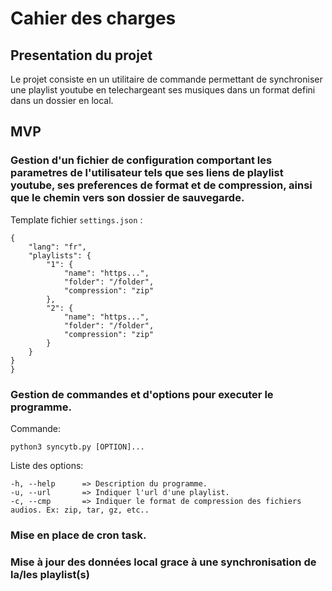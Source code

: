 # Cahier des charges

## Presentation du projet

Le projet consiste en un utilitaire de commande permettant de synchroniser une playlist youtube en telechargeant ses musiques dans un format defini dans un dossier en local.

## MVP

### Gestion d'un fichier de configuration comportant les parametres de l'utilisateur tels que ses liens de playlist youtube, ses preferences de format et de compression, ainsi que le chemin vers son dossier de sauvegarde.

Template fichier `settings.json` :
```
{
    "lang": "fr",
    "playlists": {
        "1": {
            "name": "https...",
            "folder": "/folder",
            "compression": "zip"
        },
        "2": {
            "name": "https...",
            "folder": "/folder",
            "compression": "zip"
        }
    }
} 
}
```

### Gestion de commandes et d'options pour executer le programme.

Commande:
```
python3 syncytb.py [OPTION]...
```

Liste des options:

```
-h, --help      => Description du programme.
-u, --url       => Indiquer l'url d'une playlist.
-c, --cmp       => Indiquer le format de compression des fichiers audios. Ex: zip, tar, gz, etc..
```

### Mise en place de cron task.

### Mise à jour des données local grace à une synchronisation de la/les playlist(s)


